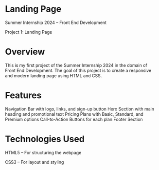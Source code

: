 # Landing Page

Summer Internship 2024 – Front End Development

Project 1: Landing Page



# Overview

This is my first project of the Summer Internship 2024 in the domain of Front End Development.
The goal of this project is to create a responsive and modern landing page using HTML and CSS.



# Features

Navigation Bar with logo, links, and sign-up button
Hero Section with main heading and promotional text
Pricing Plans with Basic, Standard, and Premium options
Call-to-Action Buttons for each plan
Footer Section



# Technologies Used
HTML5 – For structuring the webpage

CSS3 – For layout and styling
